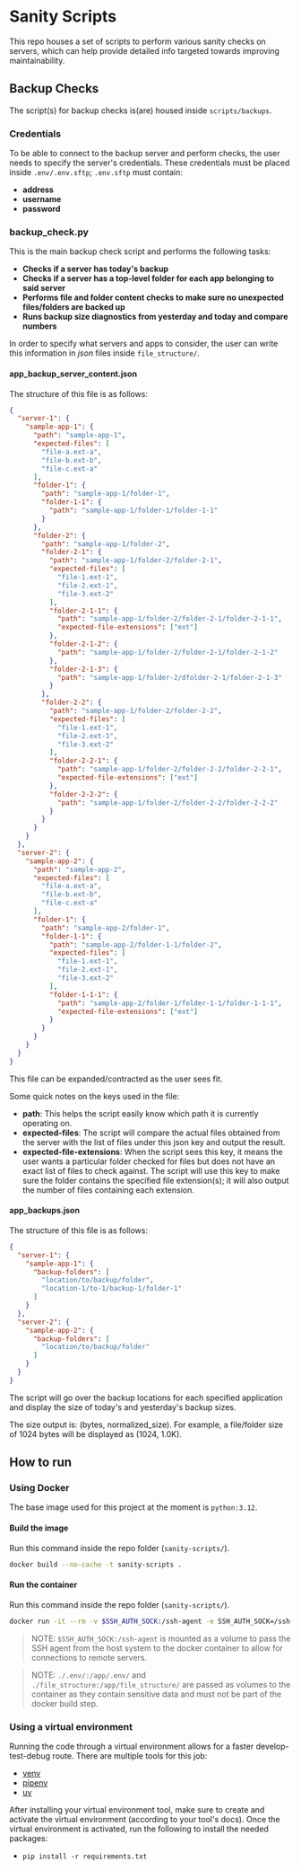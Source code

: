 # Sanity Scripts

This repo houses a set of scripts to perform various sanity checks on servers, which can help provide detailed info targeted towards improving maintainability.

## Backup Checks

The script(s) for backup checks is(are) housed inside `scripts/backups`.

### Credentials

To be able to connect to the backup server and perform checks, the user needs to specify the server's credentials. These credentials must be placed inside `.env/.env.sftp`; `.env.sftp` must contain:

* **address**
* **username**
* **password**

### backup_check.py

This is the main backup check script and performs the following tasks:

* **Checks if a server has today's backup**
* **Checks if a server has a top-level folder for each app belonging to said server**
* **Performs file and folder content checks to make sure no unexpected files/folders are backed up**
* **Runs backup size diagnostics from yesterday and today and compare numbers**

In order to specify what servers and apps to consider, the user can write this information in *json* files inside `file_structure/`.

#### app_backup_server_content.json

The structure of this file is as follows:

```json
{
  "server-1": {
    "sample-app-1": {
      "path": "sample-app-1",
      "expected-files": [
        "file-a.ext-a",
        "file-b.ext-b",
        "file-c.ext-a"
      ],
      "folder-1": {
        "path": "sample-app-1/folder-1",
        "folder-1-1": {
          "path": "sample-app-1/folder-1/folder-1-1"
        }
      },
      "folder-2": {
        "path": "sample-app-1/folder-2",
        "folder-2-1": {
          "path": "sample-app-1/folder-2/folder-2-1",
          "expected-files": [
            "file-1.ext-1",
            "file-2.ext-1",
            "file-3.ext-2"
          ],
          "folder-2-1-1": {
            "path": "sample-app-1/folder-2/folder-2-1/folder-2-1-1",
            "expected-file-extensions": ["ext"]
          },
          "folder-2-1-2": {
            "path": "sample-app-1/folder-2/folder-2-1/folder-2-1-2"
          },
          "folder-2-1-3": {
            "path": "sample-app-1/folder-2/dfolder-2-1/folder-2-1-3"
          }
        },
        "folder-2-2": {
          "path": "sample-app-1/folder-2/folder-2-2",
          "expected-files": [
            "file-1.ext-1",
            "file-2.ext-1",
            "file-3.ext-2"
          ],
          "folder-2-2-1": {
            "path": "sample-app-1/folder-2/folder-2-2/folder-2-2-1",
            "expected-file-extensions": ["ext"]
          },
          "folder-2-2-2": {
            "path": "sample-app-1/folder-2/folder-2-2/folder-2-2-2"
          }
        }
      }
    }
  },
  "server-2": {
    "sample-app-2": {
      "path": "sample-app-2",
      "expected-files": [
        "file-a.ext-a",
        "file-b.ext-b",
        "file-c.ext-a"
      ],
      "folder-1": {
        "path": "sample-app-2/folder-1",
        "folder-1-1": {
          "path": "sample-app-2/folder-1-1/folder-2",
          "expected-files": [
            "file-1.ext-1",
            "file-2.ext-1",
            "file-3.ext-2"
          ],
          "folder-1-1-1": {
            "path": "sample-app-2/folder-1/folder-1-1/folder-1-1-1",
            "expected-file-extensions": ["ext"]
          }
        }
      }
    }
  }
}
```

This file can be expanded/contracted as the user sees fit.

Some quick notes on the keys used in the file:
* **path**: This helps the script easily know which path it is currently operating on.
* **expected-files**: The script will compare the actual files obtained from the server with the list of files under this json key and output the result.
* **expected-file-extensions**: When the script sees this key, it means the user wants a particular folder checked for files but does not have an exact list of files to check against. The script will use this key to make sure the folder contains the specified file extension(s); it will also output the number of files containing each extension.

#### app_backups.json

The structure of this file is as follows:

```json
{
  "server-1": {
    "sample-app-1": {
      "backup-folders": [
        "location/to/backup/folder",
        "location-1/to-1/backup-1/folder-1"
      ]
    }
  },
  "server-2": {
    "sample-app-2": {
      "backup-folders": [
        "location/to/backup/folder"
      ]
    }
  }
}
```

The script will go over the backup locations for each specified application and display the size of today's and yesterday's backup sizes.

The size output is: (bytes, normalized_size). For example, a file/folder size of 1024 bytes will be displayed as (1024, 1.0K).

## How to run

### Using Docker

The base image used for this project at the moment is `python:3.12`.

#### Build the image

Run this command inside the repo folder (`sanity-scripts/`).

```sh
docker build --no-cache -t sanity-scripts .
```

#### Run the container

Run this command inside the repo folder (`sanity-scripts/`).

```sh
docker run -it --rm -v $SSH_AUTH_SOCK:/ssh-agent -e SSH_AUTH_SOCK=/ssh-agent -v ./.env/:/app/.env/ -v ./file_structure:/app/file_structure/ sanity-scripts:latest
```

> NOTE: `$SSH_AUTH_SOCK:/ssh-agent` is mounted as a volume to pass the SSH agent from the host system to the docker container to allow for connections to remote servers.

> NOTE: `./.env/:/app/.env/` and `./file_structure:/app/file_structure/` are passed as volumes to the container as they contain sensitive data and must not be part of the docker build step.

### Using a virtual environment

Running the code through a virtual environment allows for a faster develop-test-debug route. There are multiple tools for this job:
* [venv](https://docs.python.org/3/library/venv.html)
* [pipenv](https://pipenv.pypa.io/en/latest/)
* [uv](https://github.com/astral-sh/uv)

After installing your virtual environment tool, make sure to create and activate the virtual environment (according to your tool's docs). Once the virtual environment is activated, run the following to install the needed packages:
* `pip install -r requirements.txt`
